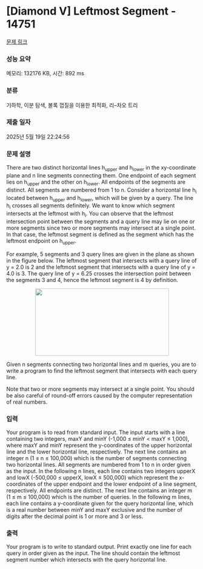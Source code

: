 # [Diamond V] Leftmost Segment - 14751 

[문제 링크](https://www.acmicpc.net/problem/14751) 

### 성능 요약

메모리: 132176 KB, 시간: 892 ms

### 분류

기하학, 이분 탐색, 볼록 껍질을 이용한 최적화, 리–차오 트리

### 제출 일자

2025년 5월 19일 22:24:56

### 문제 설명

<p>There are two distinct horizontal lines h<sub>upper</sub> and h<sub>lower</sub> in the xy-coordinate plane and n line segments connecting them. One endpoint of each segment lies on h<sub>upper</sub> and the other on h<sub>lower</sub>. All endpoints of the segments are distinct. All segments are numbered from 1 to n. Consider a horizontal line h<sub>i</sub> located between h<sub>upper</sub> and h<sub>lower</sub>, which will be given by a query. The line h<sub>i</sub> crosses all segments definitely. We want to know which segment intersects at the leftmost with h<sub>i</sub>. You can observe that the leftmost intersection point between the segments and a query line may lie on one or more segments since two or more segments may intersect at a single point. In that case, the leftmost segment is defined as the segment which has the leftmost endpoint on h<sub>upper</sub>.</p>

<p>For example, 5 segments and 3 query lines are given in the plane as shown in the figure below. The leftmost segment that intersects with a query line of y = 2.0 is 2 and the leftmost segment that intersects with a query line of y = 4.0 is 3. The query line of y = 6.25 crosses the intersection point between the segments 3 and 4, hence the leftmost segment is 4 by definition.</p>

<p style="text-align: center;"><img alt="" src="https://onlinejudgeimages.s3-ap-northeast-1.amazonaws.com/problem/14751/1.png" style="height:177px; width:353px"></p>

<p>Given n segments connecting two horizontal lines and m queries, you are to write a program to find the leftmost segment that intersects with each query line.</p>

<p>Note that two or more segments may intersect at a single point. You should be also careful of round-off errors caused by the computer representation of real numbers.</p>

### 입력 

 <p>Your program is to read from standard input. The input starts with a line containing two integers, maxY and minY (-1,000 ≤ minY < maxY ≤ 1,000), where maxY and minY represent the y-coordinates of the upper horizontal line and the lower horizontal line, respectively. The next line contains an integer n (1 ≤ n ≤ 100,000) which is the number of segments connecting two horizontal lines. All segments are numbered from 1 to n in order given as the input. In the following n lines, each line contains two integers upperX and lowX (-500,000 ≤ upperX, lowX ≤ 500,000) which represent the x-coordinates of the upper endpoint and the lower endpoint of a line segment, respectively. All endpoints are distinct. The next line contains an integer m (1 ≤ m ≤ 100,000) which is the number of queries. In the following m lines, each line contains a y-coordinate given for the query horizontal line, which is a real number between minY and maxY exclusive and the number of digits after the decimal point is 1 or more and 3 or less.</p>

### 출력 

 <p>Your program is to write to standard output. Print exactly one line for each query in order given as the input. The line should contain the leftmost segment number which intersects with the query horizontal line.</p>


